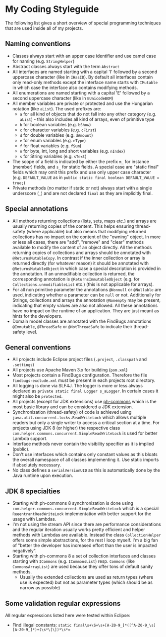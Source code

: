# My Coding Styleguide

The following list gives a short overview of special programming techniques that are used inside all of my projects.

## Naming conventions

* Classes always start with an upper case identifier and use camel case for naming (e.g. `StringHelper`)
* Abstract classes always start with the term `Abstract`
* All interfaces are named starting with a capital 'I' followed by a second uppercase character (like in `IHasID`). By default all interfaces contain only read-only methods except the interface name starts with `IMutable` in which case the interface also contains modifying methods.
* All enumerations are named starting with a capital 'E' followed by a second uppercase character (like in `EUnicodeBOM`)
* All member variables are private or protected and use the Hungarian notation (like `aList`). The used prefixes are:
  * `a` for all kind of objects that do not fall into any other category (e.g. `aList`) - this also includes all kind of arrays, even of primitive type
  * `b` for boolean variables (e.g. `bShow`)
  * `c` for character variables (e.g. `cFirst`)
  * `d` for double variables (e.g. `dAmount`)
  * `e` for enum variables (e.g. `eType`)
  * `f` for float variables (e.g. `fSum`)
  * `n` for byte, int, long and short variables (e.g. `nIndex`)
  * `s` for String variables (e.g. `sText`)
* The scope of a field is indicated by either the prefix `m_` for instance (member) fields, and `s_` for static fields. A special case are "static final" fields which may omit this prefix and use only upper case character (e.g. `DEFAULT_VALUE` as in `public static final boolean DEFAULT_VALUE = true;`)
* Private methods (no matter if static or not) always start with a single underscore (`_`) and are not declared `final` as they are implicitly final.
  
## Special annotations

* All methods returning collections (lists, sets, maps etc.) and arrays are usually returning copies of the content. This helps ensuring thread-safety (where applicable) but also means that modifying returned collections has no impact on the content of the "owning" object. In more or less all cases, there are "add", "remove" and "clear" methods available to modify the content of an object directly. All the methods returning copies of collections and arrays should be annotated with `@ReturnsMutableCopy`. In contrast if the inner collection or array is returned directly (for whatever reason) it should be annotated with `@ReturnsMutableObject` in which case a special description is provided in the annotation. If an unmodifiable collection is returned, the corresponding annotation is `@ReturnsImmutableObject` (e.g. for `Collections.unmodifiableList` etc.) (this is not applicable for arrays).
* For all non primitive parameter the annotations `@Nonnull` or `@Nullable` are used, indicating whether a parameter can be `null` or not. Additionally for Strings, collections and arrays the annotation `@Nonempty` may be present, indicating that empty values are also not allowed. All these annotations have no impact on the runtime of an application. They are just meant as hints for the developers.
* Domain model classes are annotated with the FindBugs annotations `@Immutable`, `@ThreadSafe` or `@NotThreadSafe` to indicate their thread-safety level.
  
## General conventions

* All projects include Eclipse project files (`.project`, `.classpath` and `.settings`)
* All projects use Apache Maven 3.x for building (`pom.xml`)
* Most projects contain a FindBugs configuration. Therefore the file `findbugs-exclude.xml` must be present in each projects root directory. 
* All logging is done via SLF4J. The logger is more or less always declared as `private static final Logger s_aLogger`. In certain cases it might also be `protected`.
* All projects (except for JDK extensions) use [ph-commons](https://github.com/phax/ph-commons) which is the most basic library and can be considered a JDK extension.
* Synchronization (thread-safety) of code is achieved using `java.util.concurrent.locks.ReadWriteLock` which allows multiple readers but only a single writer to access a critical section at a time. For projects using JDK 8 (or higher) the respective class `com.helger.commons.concurrent.SimpleReadWriteLock` is used for better Lambda support.
* Interface methods never contain the visibility specifier as it is implied (public).
* Don't use interfaces which contains only constant values as this bloats the overall namespace of all classes implementing it. Use static imports if absolutely necessary.
* No class defines a `serialVersionUID` as this is automatically done by the Java runtime upon execution.

## JDK 8 specialties

* Starting with ph-commons 8 synchronization is done using `com.helger.commons.concurrent.SimpleReadWriteLock` which is a special `ReeentrantReadWriteLock` implementation with better support for the usage with Lambdas.
* I'm not using the stream API since there are performance considerations and the regular iteration usually works pretty efficient and helper methods with Lambdas are available. Instead the class `CollectionHelper` offers some simple abstractions, for the rest I loop myself. I'm a big fan of "better the developer has increased effort than the user is impacted negatively".
* Starting with ph-commons 8 a set of collection interfaces and classes starting with `ICommons` (e.g. `ICommonsList`) resp. `Commons` (like `CommonsArrayList`) are used because they offer tons of default sanity methods.
  * Usually the extended collections are used as return types (where use is expected) but not as parameter types (which should be as narrow as possible)

## Some validation regular expressions

All regular expressions listed here were tested within Eclipse:

* Find illegal constants: `static final\s+\S+\s+[A-Z0-9_]*([^A-Z0-9_\s][A-Z0-9_]*)+(\s*\[\])*\s*=`
